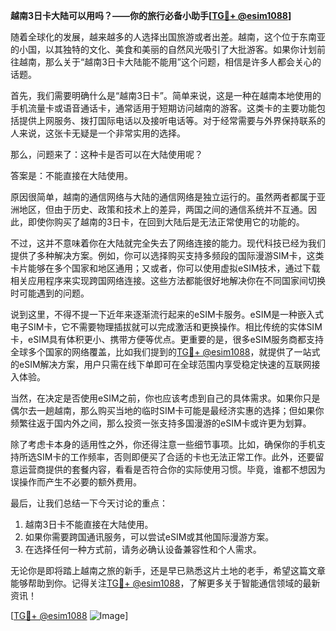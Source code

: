 **越南3日卡大陆可以用吗？——你的旅行必备小助手[[TG💪+ @esim1088](https://t.me/s/esim1088)]**

随着全球化的发展，越来越多的人选择出国旅游或者出差。越南，这个位于东南亚的小国，以其独特的文化、美食和美丽的自然风光吸引了大批游客。如果你计划前往越南，那么关于“越南3日卡大陆能不能用”这个问题，相信是许多人都会关心的话题。

首先，我们需要明确什么是“越南3日卡”。简单来说，这是一种在越南本地使用的手机流量卡或语音通话卡，通常适用于短期访问越南的游客。这类卡的主要功能包括提供上网服务、拨打国际电话以及接听电话等。对于经常需要与外界保持联系的人来说，这张卡无疑是一个非常实用的选择。

那么，问题来了：这种卡是否可以在大陆使用呢？

答案是：不能直接在大陆使用。

原因很简单，越南的通信网络与大陆的通信网络是独立运行的。虽然两者都属于亚洲地区，但由于历史、政策和技术上的差异，两国之间的通信系统并不互通。因此，即使你购买了越南的3日卡，在回到大陆后是无法正常使用它的功能的。

不过，这并不意味着你在大陆就完全失去了网络连接的能力。现代科技已经为我们提供了多种解决方案。例如，你可以选择购买支持多频段的国际漫游SIM卡，这类卡片能够在多个国家和地区通用；又或者，你可以使用虚拟eSIM技术，通过下载相关应用程序来实现跨国网络连接。这些方法都能很好地解决你在不同国家间切换时可能遇到的问题。

说到这里，不得不提一下近年来逐渐流行起来的eSIM卡服务。eSIM是一种嵌入式电子SIM卡，它不需要物理插拔就可以完成激活和更换操作。相比传统的实体SIM卡，eSIM具有体积更小、携带方便等优点。更重要的是，很多eSIM服务商都支持全球多个国家的网络覆盖，比如我们提到的[TG💪+ @esim1088](https://t.me/s/esim1088)，就提供了一站式的eSIM解决方案，用户只需在线下单即可在全球范围内享受稳定快速的互联网接入体验。

当然，在决定是否使用eSIM之前，你也应该考虑到自己的具体需求。如果你只是偶尔去一趟越南，那么购买当地的临时SIM卡可能是最经济实惠的选择；但如果你频繁往返于国内外之间，那么投资一张支持多国漫游的eSIM卡或许更为划算。

除了考虑卡本身的适用性之外，你还得注意一些细节事项。比如，确保你的手机支持所选SIM卡的工作频率，否则即便买了合适的卡也无法正常工作。此外，还要留意运营商提供的套餐内容，看看是否符合你的实际使用习惯。毕竟，谁都不想因为误操作而产生不必要的额外费用。

最后，让我们总结一下今天讨论的重点：

1. 越南3日卡不能直接在大陆使用。
2. 如果你需要跨国通讯服务，可以尝试eSIM或其他国际漫游方案。
3. 在选择任何一种方式前，请务必确认设备兼容性和个人需求。

无论你是即将踏上越南之旅的新手，还是早已熟悉这片土地的老手，希望这篇文章能够帮助到你。记得关注[TG💪+ @esim1088](https://t.me/s/esim1088)，了解更多关于智能通信领域的最新资讯！

[[TG💪+ @esim1088](https://t.me/s/esim1088) ![Image](https://i.postimg.cc/4NQfJmqS/Snipaste-2025-05-13-00-14-12.png)]